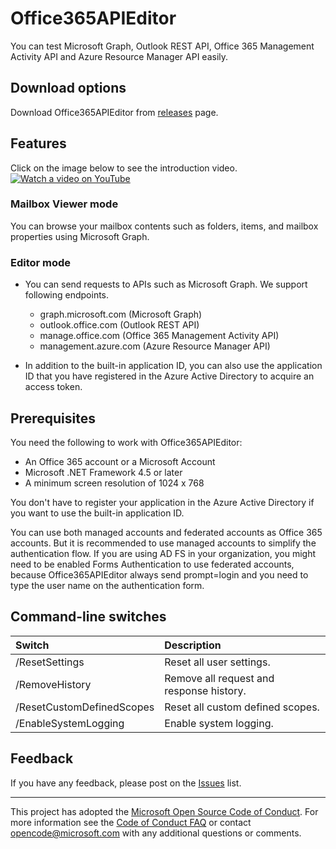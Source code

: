 # Office365APIEditor

You can test Microsoft Graph, Outlook REST API, Office 365 Management Activity API and Azure Resource Manager API easily.

## Download options

Download Office365APIEditor from [releases](https://github.com/Microsoft/Office365APIEditor/releases) page.

## Features

Click on the image below to see the introduction video.  
[![Watch a video on YouTube](https://img.youtube.com/vi/Tm3APCwng6Y/maxresdefault.jpg)](http://www.youtube.com/watch?v=Tm3APCwng6Y "Introducing Office365APIEditor")

### Mailbox Viewer mode
You can browse your mailbox contents such as folders, items, and mailbox properties using Microsoft Graph.

### Editor mode
- You can send requests to APIs such as Microsoft Graph. We support following endpoints.
	- graph.microsoft.com (Microsoft Graph)
	- outlook.office.com (Outlook REST API)
	- manage.office.com (Office 365 Management Activity API)
	- management.azure.com (Azure Resource Manager API)

- In addition to the built-in application ID, you can also use the application ID that you have registered in the Azure Active Directory to acquire an access token.

## Prerequisites

You need the following to work with Office365APIEditor:
- An Office 365 account or a Microsoft Account
- Microsoft .NET Framework 4.5 or later
- A minimum screen resolution of 1024 x 768

You don't have to register your application in the Azure Active Directory if you want to use the built-in application ID.

You can use both managed accounts and federated accounts as Office 365 accounts. But it is recommended to use managed accounts to simplify the authentication flow.
If you are using AD FS in your organization, you might need to be enabled Forms Authentication to use federated accounts, because Office365APIEditor always send prompt=login and you need to type the user name on the authentication form.

## Command-line switches

| Switch                    | Description                              |
|:--------------------------|:-----------------------------------------|
| /ResetSettings            | Reset all user settings.                 |
| /RemoveHistory            | Remove all request and response history. |
| /ResetCustomDefinedScopes | Reset all custom defined scopes.         |
| /EnableSystemLogging      | Enable system logging.                   |

## Feedback

If you have any feedback, please post on the [Issues](https://github.com/Microsoft/Office365APIEditor/issues) list.

---
This project has adopted the [Microsoft Open Source Code of Conduct](https://opensource.microsoft.com/codeofconduct/). For more information see the [Code of Conduct FAQ](https://opensource.microsoft.com/codeofconduct/faq/) or contact [opencode@microsoft.com](mailto:opencode@microsoft.com) with any additional questions or comments.
